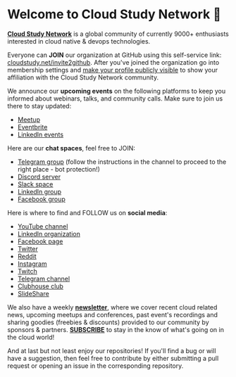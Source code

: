 # Welcome to Cloud Study Network 👋

**[Cloud Study Network](https://cloudstudy.net/)** is a global community of currently 9000+ enthusiasts interested in cloud native & devops technologies.

Everyone can **JOIN** our organization at GitHub using this self-service link: [cloudstudy.net/invite2github](https://cloudstudy.net/invite2github). After you've joined the organization go into membership settings and [make your profile publicly visible](https://docs.github.com/en/github/setting-up-and-managing-your-github-user-account/publicizing-or-hiding-organization-membership) to show your affiliation with the Cloud Study Network community.

We announce our **upcoming events** on the following platforms to keep you informed about webinars, talks, and community calls. Make sure to join us there to stay updated:
- [Meetup](https://www.meetup.com/Cloud-Study-Network/)
- [Eventbrite](https://www.eventbrite.com/o/cloud-study-network-26938405029)
- [LinkedIn events](https://www.linkedin.com/company/cloud-study-network/events/)

Here are our **chat spaces**, feel free to JOIN:
- [Telegram group](https://t.me/CloudStudyNet) (follow the instructions in the channel to proceed to the right place - bot protection!)
- [Discord server](https://cloudstudy.net/discord)
- [Slack space](http://cloudstudy.net/slack)
- [LinkedIn group](https://www.linkedin.com/groups/9061836/)
- [Facebook group](https://www.facebook.com/groups/cloudstudynetwork)

Here is where to find and FOLLOW us on **social media**:
- [YouTube channel](https://bit.ly/CloudStudyNetYT)
- [LinkedIn organization](https://www.linkedin.com/company/cloud-study-network/)
- [Facebook page](https://www.facebook.com/CloudStudyNetwork/)
- [Twitter](https://twitter.com/CloudStudyNet)
- [Reddit](https://www.reddit.com/r/CloudStudyNetwork/)
- [Instagram](https://www.instagram.com/cloudstudynetwork/)
- [Twitch](https://www.twitch.tv/cloudstudynetwork)
- [Telegram channel](https://t.me/CloudStudyNetwork)
- [Clubhouse club](https://www.clubhouse.com/club/cloud-study-network)
- [SlideShare](https://www.slideshare.net/CloudStudyNetwork)

We also have a weekly [**newsletter**](https://cloudstudynet.substack.com/welcome), where we cover recent cloud related news, upcoming meetups and conferences, past event's recordings and sharing goodies (freebies & discounts) provided to our community by sponsors & partners. [**SUBSCRIBE**](https://cloudstudynet.substack.com/welcome) to stay in the know of what's going on in the cloud world!

And at last but not least enjoy our repositories! If you'll find a bug or will have a suggestion, then feel free to contribute by either submitting a pull request or opening an issue in the corresponding repository.
